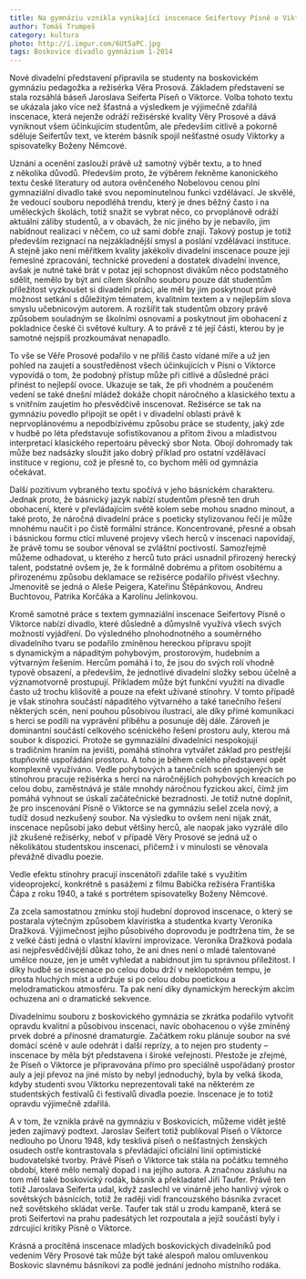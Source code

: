 ```yaml
---
title: Na gymnáziu vznikla vynikající inscenace Seifertovy Písně o Viktorce
author: Tomáš Trumpeš
category: kultura
photo: http://i.imgur.com/6Ut5aPC.jpg
tags: Boskovice divadlo gymnázium 1-2014
---
```


Nové divadelní představení připravila se studenty na boskovickém gymnáziu pedagožka a režisérka Věra Prosová. Základem představení se stala rozsáhlá báseň Jaroslava Seiferta Píseň o Viktorce. Volba tohoto textu se ukázala jako více než šťastná a výsledkem je výjimečně zdařilá inscenace, která nejenže odráží režisérské kvality Věry Prosové a dává vyniknout všem účinkujícím studentům, ale především citlivě a pokorně sděluje Seifertův text, ve kterém básník spojil nešťastné osudy Viktorky a spisovatelky Boženy Němcové.

Uznání a ocenění zaslouží právě už samotný výběr textu, a to hned z několika důvodů. Především proto, že výběrem řekněme kanonického textu české literatury od autora ověnčeného Nobelovou cenou plní gymnaziální divadlo také svou nepominutelnou funkci vzdělávací. Je skvělé, že vedoucí souboru nepodléhá trendu, který je dnes běžný často i na uměleckých školách, totiž snažit se vybrat něco, co prvoplánově odráží aktuální záliby studentů, a v obavách, že nic jiného by je nebavilo, jim nabídnout realizaci v něčem, co už sami dobře znají. Takový postup je totiž především rezignací na nejzákladnější smysl a poslání vzdělávací instituce. A stejně jako není měřítkem kvality jakékoliv divadelní inscenace pouze její řemeslné zpracování, technické provedení a dostatek divadelní invence, avšak je nutné také brát v potaz její schopnost divákům něco podstatného sdělit, nemělo by být ani cílem školního souboru pouze dát studentům příležitost vyzkoušet si divadelní práci, ale měl by jim poskytnout právě možnost setkání s důležitým tématem, kvalitním textem a v nejlepším slova smyslu učebnicovým autorem. A rozšířit tak studentům obzory právě způsobem souladným se školními osnovami a poskytnout jim obohacení z pokladnice české či světové kultury. A to právě z té její části, kterou by je samotné nejspíš prozkoumávat nenapadlo.

To vše se Věře Prosové podařilo v ne příliš často vídané míře a už jen pohled na zaujetí a soustředěnost všech účinkujících v Písni o Viktorce vypovídá o tom, že podobný přístup může při citlivé a důsledné práci přinést to nejlepší ovoce. Ukazuje se tak, že při vhodném a poučeném vedení se také dnešní mládež dokáže chopit náročného a klasického textu a s vnitřním zaujetím ho přesvědčivě inscenovat. Režisérce se tak na gymnáziu povedlo připojit se opět i v divadelní oblasti právě k neprvoplánovému a nepodbízivému způsobu práce se studenty, jaký zde v hudbě po léta představuje sofistikovanou a přitom živou a mladistvou interpretací klasického repertoáru pěvecký sbor Nota. Obojí dohromady tak může bez nadsázky sloužit jako dobrý příklad pro ostatní vzdělávací instituce v regionu, což je přesně to, co bychom měli od gymnázia očekávat.

Další pozitivum vybraného textu spočívá v jeho básnickém charakteru. Jednak proto, že básnický jazyk nabízí studentům přesně ten druh obohacení, které v převládajícím světě kolem sebe mohou snadno minout, a také proto, že náročná divadelní práce s poeticky stylizovanou řečí je může mnohému naučit i po čistě formální stránce. Koncentrované, přesné a obsah i básnickou formu ctící mluvené projevy všech herců v inscenaci napovídají, že právě tomu se soubor věnoval se zvláštní poctivostí. Samozřejmě můžeme odhadovat, u kterého z herců tuto práci usnadnil přirozený herecký talent, podstatné ovšem je, že k formálně dobrému a přitom osobitému a přirozenému způsobu deklamace se režisérce podařilo přivést všechny. Jmenovitě se jedná o Aleše Peigera, Kateřinu Štěpánkovou, Andreu Buchtovou, Patrika Korčáka a Karolínu Jelínkovou.

Kromě samotné práce s textem gymnaziální inscenace Seifertovy Písně o Viktorce nabízí divadlo, které důsledně a důmyslně využívá všech svých možností vyjádření. Do výsledného plnohodnotného a souměrného divadelního tvaru se podařilo zmíněnou hereckou přípravu spojit s dynamickým a nápaditým pohybovým, prostorovým, hudebním a výtvarným řešením. Hercům pomáhá i to, že jsou do svých rolí vhodně typově obsazení, a především, že jednotlivé divadelní složky sebou účelně a významotvorně prostupují. Příkladem může být funkční využití na divadle často už trochu klišovitě a pouze na efekt užívané stínohry. V tomto případě je však stínohra součástí nápaditého výtvarného a také tanečního řešení některých scén, není pouhou působivou ilustrací, ale díky přímé komunikaci s herci se podílí na vyprávění příběhu a posunuje děj dále. Zároveň je dominantní součástí celkového scénického řešení prostoru auly, kterou má soubor k dispozici. Protože se gymnaziální divadelníci nespokojují s tradičním hraním na jevišti, pomáhá stínohra vytvářet základ pro pestřejší stupňovité uspořádání prostoru. A toho je během celého představení opět komplexně využíváno.
Vedle pohybových a tanečních scén spojených se stínohrou pracuje režisérka s herci na náročnějších pohybových kreacích po celou dobu, zaměstnává je stále mnohdy náročnou fyzickou akcí, čímž jim pomáhá vyhnout se úskalí začátečnické bezradnosti. Je totiž nutné doplnit, že pro inscenování Písně o Viktorce se na gymnáziu sešel zcela nový, a tudíž dosud nezkušený soubor. Na výsledku to ovšem není nijak znát, inscenace nepůsobí jako debut většiny herců, ale naopak jako vyzrálé dílo již zkušené režisérky, neboť v případě Věry Prosové se jedná už o několikátou studentskou inscenaci, přičemž i v minulosti se věnovala převážně divadlu poezie.

Vedle efektu stínohry pracují inscenátoři zdařile také s využitím videoprojekcí, konkrétně s pasážemi z filmu Babička režiséra Františka Čápa z roku 1940, a také s portrétem spisovatelky Boženy Němcové.

Za zcela samostatnou zmínku stojí hudební doprovod inscenace, o který se postarala výtečným způsobem klavíristka a studentka kvarty Veronika Dražková. Výjimečnost jejího působivého doprovodu je podtržena tím, že se z velké části jedná o vlastní klavírní improvizace. Veronika Dražková podala asi nejpřesvědčivější důkaz toho, že ani dnes není o mladé talentované umělce nouze, jen je umět vyhledat a nabídnout jim tu správnou příležitost. I díky hudbě se inscenace po celou dobu drží v neklopotném tempu, je prosta hluchých míst a udržuje si po celou dobu poetickou a melodramatickou atmosféru. Ta pak není díky dynamickým hereckým akcím ochuzena ani o dramatické sekvence.

Divadelnímu souboru z boskovického gymnázia se zkrátka podařilo vytvořit opravdu kvalitní a působivou inscenaci, navíc obohacenou o výše zmíněný prvek dobré a přínosné dramaturgie. Začátkem roku plánuje soubor na své domácí scéně v aule odehrát i další reprízy, a to nejen pro studenty – inscenace by měla být představena i široké veřejnosti. Přestože je zřejmé, že Píseň o Viktorce je připravována přímo pro speciálně uspořádaný prostor auly a její převoz na jiné místo by nebyl jednoduchý, byla by velká škoda, kdyby studenti svou Viktorku neprezentovali také na některém ze studentských festivalů či festivalů divadla poezie. Inscenace je to totiž opravdu výjimečně zdařilá.

A v tom, že vznikla právě na gymnáziu v Boskovicích, můžeme vidět ještě jeden zajímavý podtext. Jaroslav Seifert totiž publikoval Píseň o Viktorce nedlouho po Únoru 1948, kdy tesklivá píseň o nešťastných ženských osudech ostře kontrastovala s převládající oficiální linií optimistické budovatelské tvorby. Právě Píseň o Viktorce tak stála na počátku temného období, které mělo nemalý dopad i na jejího autora. A značnou zásluhu na tom měl také boskovický rodák, básník a překladatel Jiří Taufer. Právě ten totiž Jaroslava Seiferta udal, když zaslechl ve vinárně jeho hanlivý výrok o sovětských básnících, totiž že raději vidí francouzského básníka zvracet než sovětského skládat verše. Taufer tak stál u zrodu kampaně, která se proti Seifertovi na prahu padesátých let rozpoutala a jejíž součástí byly i zdrcující kritiky Písně o Viktorce.

Krásná a procítěná inscenace mladých boskovických divadelníků pod vedením Věry Prosové tak může být také alespoň malou omluvenkou Boskovic slavnému básníkovi za podlé jednání jednoho místního rodáka.
